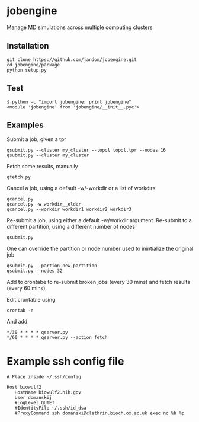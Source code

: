 jobengine
=========

Manage MD simulations across multiple computing clusters

Installation
------------

    git clone https://github.com/jandom/jobengine.git
    cd jobengine/package
    python setup.py

Test
----

    $ python -c "import jobengine; print jobengine"
    <module 'jobengine' from 'jobengine/__init__.pyc'>

Examples
--------

Submit a job, given a tpr

    qsubmit.py --cluster my_cluster --topol topol.tpr --nodes 16
    qsubmit.py --cluster my_cluster 

Fetch some results, manually

    qfetch.py
    
Cancel a job, using a default -w/-workdir or a list of workdirs

    qcancel.py 
    qcancel.py -w workdir__older
    qcancel.py --workdir workdir1 workdir2 workdir3   

Re-submit a job, using either a default -w/workdir argument. Re-submit to a different partition, using a different number of nodes

    qsubmit.py 

One can override the partition or node number used to inintialize the original job 

    qsubmit.py --partion new_partition
    qsubmit.py --nodes 32
    
Add to crontabe to re-submit broken jobs (every 30 mins) and fetch results (every 60 mins),     

Edit crontable using 

    crontab -e

And add 

    */30 * * * * qserver.py
    */60 * * * * qserver.py --action fetch    

Example ssh config file
=======================

```
# Place inside ~/.ssh/config

Host biowulf2
   HostName biowulf2.nih.gov
   User domanskij
   #LogLevel QUIET
   #IdentityFile ~/.ssh/id_dsa
   #ProxyCommand ssh domanski@clathrin.bioch.ox.ac.uk exec nc %h %p





